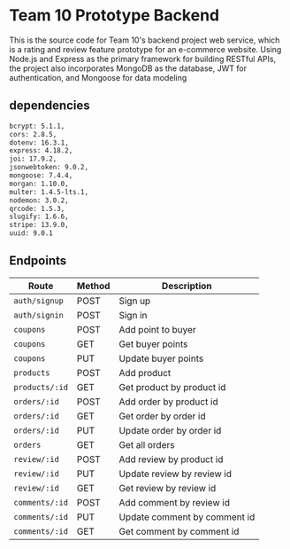 # Team 10 Prototype Backend

This is the source code for Team 10's backend project web service, which is a rating and review feature prototype for an e-commerce website. Using Node.js and Express as the primary framework for building RESTful APIs, the project also incorporates MongoDB as the database, JWT for authentication, and Mongoose for data modeling

## dependencies

```bash
bcrypt: 5.1.1,
cors: 2.8.5,
dotenv: 16.3.1,
express: 4.18.2,
joi: 17.9.2,
jsonwebtoken: 9.0.2,
mongoose: 7.4.4,
morgan: 1.10.0,
multer: 1.4.5-lts.1,
nodemon: 3.0.2,
qrcode: 1.5.3,
slugify: 1.6.6,
stripe: 13.9.0,
uuid: 9.0.1
```

## Endpoints
| Route          | Method | Description                      |
| -------------- | ------ | -------------------------------- |
| `auth/signup`  | POST   | Sign up                          |
| `auth/signin`  | POST   | Sign in                          |
| `coupons`      | POST   | Add point to buyer               |
| `coupons`      | GET    | Get buyer points                 |
| `coupons`      | PUT    | Update buyer points              |
| `products`     | POST   | Add product                      |
| `products/:id` | GET    | Get product by product id        |
| `orders/:id`   | POST   | Add order by product id          |
| `orders/:id`   | GET    | Get order by order id            |
| `orders/:id`   | PUT    | Update order by order id         |
| `orders`       | GET    | Get all orders                   |
| `review/:id`   | POST   | Add review by product id         |
| `review/:id`   | PUT    | Update review by review id       |
| `review/:id`   | GET    | Get review by review id          |
| `comments/:id` | POST   | Add comment by review id         |
| `comments/:id` | PUT    | Update comment by comment id     |
| `comments/:id` | GET    | Get comment by comment id        |




